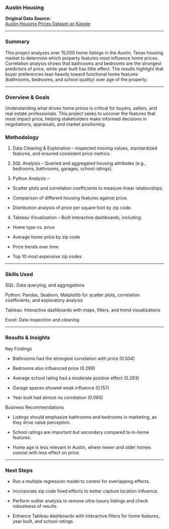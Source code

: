 ### Austin Housing  
**Original Data Source:**  
[Austin Housing Prices Dataset on Kaggle](https://www.kaggle.com/datasets/ericpierce/austinhousingprices?utm_source=chatgpt.com)

---

### **Summary**

This project analyzes over 15,000 home listings in the Austin, Texas housing market to determine which property features most influence home prices. Correlation analysis shows that bathrooms and bedrooms are the strongest predictors of price, while year built has little effect. The results highlight that buyer preferences lean heavily toward functional home features (bathrooms, bedrooms, and school quality) over age of the property.

---

### **Overview & Goals**

Understanding what drives home prices is critical for buyers, sellers, and real estate professionals. This project seeks to uncover the features that most impact price, helping stakeholders make informed decisions in negotiations, appraisals, and market positioning.

### **Methodology**

1. Data Cleaning & Exploration – Inspected missing values, standardized features, and ensured consistent price metrics.

2. SQL Analysis – Queried and aggregated housing attributes (e.g., bedrooms, bathrooms, garages, school ratings).

3. Python Analysis –

- Scatter plots and correlation coefficients to measure linear relationships.

- Comparison of different housing features against price.

- Distribution analysis of price per square foot by zip code.

4. Tableau Visualization – Built interactive dashboards, including:

- Home type vs. price

- Average home price by zip code

- Price trends over time

- Top 10 most expensive zip codes

---

### **Skills Used**

SQL: Data querying, and aggregations 

Python: Pandas, Seaborn, Matplotlib for scatter plots, correlation coefficients, and exploratory analysis

Tableau: Interactive dashboards with maps, filters, and trend visualizations

Excel: Data inspection and cleaning

---

### **Results & Insights**

Key Findings

- Bathrooms had the strongest correlation with price (0.504)

- Bedrooms also influenced price (0.299)

- Average school rating had a moderate positive effect (0.293)

- Garage spaces showed weak influence (0.157)

- Year built had almost no correlation (0.060)


Business Recommendations

- Listings should emphasize bathrooms and bedrooms in marketing, as they drive value perception.

- School ratings are important but secondary compared to in-home features.

- Home age is less relevant in Austin, where newer and older homes coexist with less effect on price.

---

### **Next Steps**

- Run a multiple regression model to control for overlapping effects.

- Incorporate zip code fixed effects to better capture location influence.

- Perform outlier analysis to remove ultra-luxury listings and check robustness of results.

- Enhance Tableau dashboards with interactive filters for home features, year built, and school ratings.
